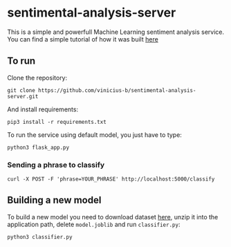 # sentimental-analysis-server

This is a simple and powerfull Machine Learning sentiment analysis service. You can find a simple tutorial of how it was built [here](https://medium.com/@vini.bandeira.vb/creating-your-own-sentiment-analysis-service-to-classify-portuguese-phrases-eb2fb6613eb1)

## To run

Clone the repository:
```
git clone https://github.com/vinicius-b/sentimental-analysis-server.git
```
And install requirements:
```
pip3 install -r requirements.txt
```
To run the service using default model, you just have to type:
```
python3 flask_app.py
```
### Sending a phrase to classify
```
curl -X POST -F 'phrase=YOUR_PHRASE' http://localhost:5000/classify
```

## Building a new model

To build a new model you need to download dataset [here](https://drive.google.com/file/d/11pKJEeJ44qL1cVmllZyd4o26HkYXG3Yn/view?usp=sharing), unzip it into the application path, delete `model.joblib` and run `classifier.py`:
```
python3 classifier.py
```
